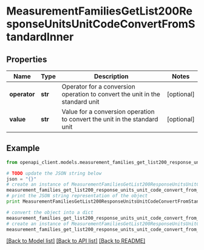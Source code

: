 # MeasurementFamiliesGetList200ResponseUnitsUnitCodeConvertFromStandardInner


## Properties
Name | Type | Description | Notes
------------ | ------------- | ------------- | -------------
**operator** | **str** | Operator for a conversion operation to convert the unit in the standard unit | [optional] 
**value** | **str** | Value for a conversion operation to convert the unit in the standard unit | [optional] 

## Example

```python
from openapi_client.models.measurement_families_get_list200_response_units_unit_code_convert_from_standard_inner import MeasurementFamiliesGetList200ResponseUnitsUnitCodeConvertFromStandardInner

# TODO update the JSON string below
json = "{}"
# create an instance of MeasurementFamiliesGetList200ResponseUnitsUnitCodeConvertFromStandardInner from a JSON string
measurement_families_get_list200_response_units_unit_code_convert_from_standard_inner_instance = MeasurementFamiliesGetList200ResponseUnitsUnitCodeConvertFromStandardInner.from_json(json)
# print the JSON string representation of the object
print MeasurementFamiliesGetList200ResponseUnitsUnitCodeConvertFromStandardInner.to_json()

# convert the object into a dict
measurement_families_get_list200_response_units_unit_code_convert_from_standard_inner_dict = measurement_families_get_list200_response_units_unit_code_convert_from_standard_inner_instance.to_dict()
# create an instance of MeasurementFamiliesGetList200ResponseUnitsUnitCodeConvertFromStandardInner from a dict
measurement_families_get_list200_response_units_unit_code_convert_from_standard_inner_form_dict = measurement_families_get_list200_response_units_unit_code_convert_from_standard_inner.from_dict(measurement_families_get_list200_response_units_unit_code_convert_from_standard_inner_dict)
```
[[Back to Model list]](../README.md#documentation-for-models) [[Back to API list]](../README.md#documentation-for-api-endpoints) [[Back to README]](../README.md)


